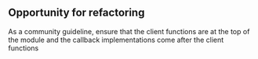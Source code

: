 ## Opportunity for refactoring

As a community guideline, ensure that the client functions are at the top of the module and the callback implementations come after the client functions
